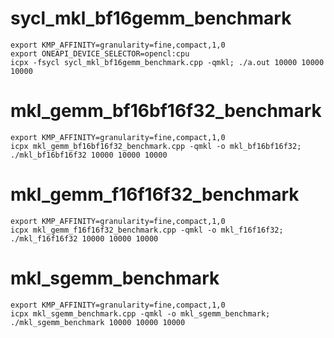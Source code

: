 # sycl_mkl_bf16gemm_benchmark
```
export KMP_AFFINITY=granularity=fine,compact,1,0
export ONEAPI_DEVICE_SELECTOR=opencl:cpu
icpx -fsycl sycl_mkl_bf16gemm_benchmark.cpp -qmkl; ./a.out 10000 10000 10000
```

# mkl_gemm_bf16bf16f32_benchmark
```
export KMP_AFFINITY=granularity=fine,compact,1,0
icpx mkl_gemm_bf16bf16f32_benchmark.cpp -qmkl -o mkl_bf16bf16f32; ./mkl_bf16bf16f32 10000 10000 10000
```

# mkl_gemm_f16f16f32_benchmark
```
export KMP_AFFINITY=granularity=fine,compact,1,0
icpx mkl_gemm_f16f16f32_benchmark.cpp -qmkl -o mkl_f16f16f32; ./mkl_f16f16f32 10000 10000 10000
```

# mkl_sgemm_benchmark
```
export KMP_AFFINITY=granularity=fine,compact,1,0
icpx mkl_sgemm_benchmark.cpp -qmkl -o mkl_sgemm_benchmark; ./mkl_sgemm_benchmark 10000 10000 10000
```
